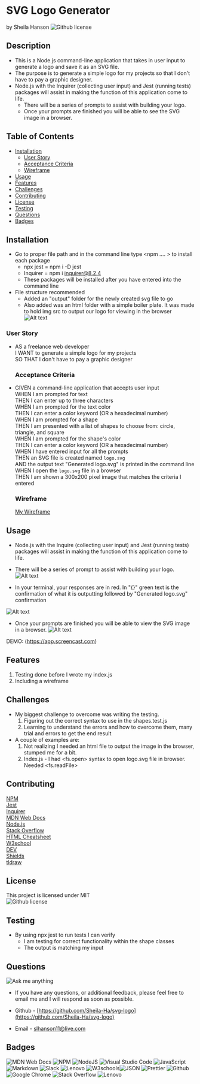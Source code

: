# SVG Logo Generator <!-- omit from toc -->
by Sheila Hanson ![Github license](https://img.shields.io/badge/license-MIT-blue.svg)

## Description <!-- omit from toc -->
- This is a Node.js command-line application that takes in user input to generate a logo and save it as an SVG file.  
- The purpose is to generate a simple logo for my projects so that I don't have to pay a graphic designer.  
- Node.js with the Inquirer (collecting user input) and Jest (running tests) packages will assist in making the function of this application come to life.  
  - There will be a series of prompts to assist with building your logo.  
  - Once your prompts are finished you will be able to see the SVG image in a browser.

## Table of Contents <!-- omit from toc -->
  
- [Installation](#installation)
  - [User Story](#user-story)
  - [Acceptance Criteria](#acceptance-criteria)
  - [Wireframe](#wireframe)
- [Usage](#usage)
- [Features](#features)
- [Challenges](#challenges)
- [Contributing](#contributing)
- [License](#license)
- [Testing](#testing)
- [Questions](#questions)
- [Badges](#badges)
    

## Installation
  - Go to proper file path and in the command line type <npm …. > to install each package  
    - npx jest = npm i -D jest  
    - Inquirer = npm i inquirer@8.2.4  
    * These packages will be installed after you have entered <node index.js> into the command line  
  - File structure recommended  
    * Added an "output" folder for the newly created svg file to go  
    * Also added was an html folder with a simple boiler plate. It was made to hold img src to output our logo for viewing in the browser
    ![Alt text](lib/img/structure.png)
  
  ### User Story
* AS a freelance web developer  
I WANT to generate a simple logo for my projects  
SO THAT I don't have to pay a graphic designer  

    
  
  ### Acceptance Criteria
* GIVEN a command-line application that accepts user input  
WHEN I am prompted for text  
THEN I can enter up to three characters  
WHEN I am prompted for the text color  
THEN I can enter a color keyword (OR a hexadecimal number)  
WHEN I am prompted for a shape  
THEN I am presented with a list of shapes to choose from: circle, triangle, and square  
WHEN I am prompted for the shape's color  
THEN I can enter a color keyword (OR a hexadecimal number)  
WHEN I have entered input for all the prompts  
THEN an SVG file is created named `logo.svg`  
AND the output text "Generated logo.svg" is printed in the command line  
WHEN I open the `logo.svg` file in a browser  
THEN I am shown a 300x200 pixel image that matches the criteria I entered  


    
  
  ### Wireframe
  [My Wireframe](https://www.tldraw.com/s/v2_c_lU8V-UQa763Mdz6pzD1n1?viewport=-1141,-63,3062,1380&page=page:page)
      
## Usage 
  - Node.js with the Inquire (collecting user input) and Jest (running tests) packages will assist in making the function of this application come to life.  
  
  - There will be a series of prompt to assist with building your logo.
  ![Alt text](<lib/img/1st prompt.png>)
  - In your terminal, your responses are in red. In "{}" green text is the confirmation of what it is outputting followed by "Generated logo.svg" confirmation

  ![Alt text](<lib/img/2nd end resultpng.png>)
  - Once your prompts are finished you will be able to view the SVG image in a browser.
  ![Alt text](<lib/img/generated img.png>)
   

  DEMO: (https://app.screencast.com)

## Features
1. Testing done before I wrote my index.js    
2. Including a wireframe

## Challenges
- My biggest challenge to overcome was writing the testing.  
  1. Figuring out the correct syntax to use in the shapes.test.js  
  2. Learning to understand the errors and how to overcome them, many trial and errors to get the end result  
- A couple of examples are:  
	1. Not realizing I needed an html file to output the image in the browser, stumped me for a bit.  
  2. Index.js - I had <fs.open> syntax to open logo.svg file in browser. Needed <fs.readFile>  

## Contributing
[NPM](https://www.npmjs.com/package/inquirer/v/8.2.4?activeTab=readme#installation)  
[Jest](https://jestjs.io/)  
[Inquirer](https://www.npmjs.com/package/inquirer/v/8.2.4)  
[MDN Web Docs](https://developer.mozilla.org/en-US/docs/Web)  
[Node.js](https://nodejs.org/docs/latest/api/)  
[Stack Overflow](https://stackoverflow.com/?newreg=67d94556b887449fa2885dadf54a5439)  
[HTML Cheatsheet](https://htmlcheatsheet.com/js/)  
[W3school](https://www.w3schools.com/)  
[DEV](https://dev.to/envoy_/150-badges-for-github-pnk#contact)  
[Shields](https://shields.io/)  
[tldraw](https://www.tldraw.com/)  

## License 
This project is licensed under MIT  
![Github license](https://img.shields.io/badge/license-MIT-blue.svg)


## Testing   
- By using npx jest to run tests I can verify
  * I am testing for correct functionality within the shape classes  
  * The output is matching my input

    

## Questions
![Ask me anything](https://img.shields.io/badge/Ask%20me-anything-1abc9c.svg)  
* If you have any questions, or additional feedback, please feel free to email me and I will respond as soon as possible.
    
* Github -
[https://github.com/Sheila-Ha/svg-logo](https://github.com/Sheila-Ha/svg-logo)

* Email -
slhanson11@live.com

## Badges
![MDN Web Docs](https://img.shields.io/badge/MDN_Web_Docs-black?style=for-the-badge&logo=mdnwebdocs&logoColor=white)  ![NPM](https://img.shields.io/badge/NPM-%23CB3837.svg?style=for-the-badge&logo=npm&logoColor=white)
![NodeJS](https://img.shields.io/badge/node.js-6DA55F?style=for-the-badge&logo=node.js&logoColor=white)  ![Visual Studio Code](https://img.shields.io/badge/Visual%20Studio%20Code-0078d7.svg?style=for-the-badge&logo=visual-studio-code&logoColor=white)
![JavaScript](https://img.shields.io/badge/javascript-%23323330.svg?style=for-the-badge&logo=javascript&logoColor=%23F7DF1E)  ![Markdown](https://img.shields.io/badge/markdown-%23000000.svg?style=for-the-badge&logo=markdown&logoColor=white)
![Slack](https://img.shields.io/badge/Slack-4A154B?style=for-the-badge&logo=slack&logoColor=white)  ![Lenovo](https://img.shields.io/badge/lenovo-E2231A?style=for-the-badge&logo=lenovo&logoColor=white)
![W3schools](https://img.shields.io/badge/W3Schools-04AA6D?style=for-the-badge&logo=W3Schools&logoColor=white)![JSON](https://img.shields.io/badge/json-5E5C5C?style=for-the-badge&logo=json&logoColor=red)  ![Prettier](https://img.shields.io/badge/prettier-1A2C34?style=for-the-badge&logo=prettier&logoColor=F7BA3E)
![Github](https://img.shields.io/badge/GitHub-100000?style=for-the-badge&logo=github&logoColor=white)  ![Google Chrome](https://img.shields.io/badge/Google_chrome-4285F4?style=for-the-badge&logo=Google-chrome&logoColor=white)
![Stack Overflow](https://img.shields.io/badge/Stack_Overflow-FE7A16?style=for-the-badge&logo=stack-overflow&logoColor=white)  ![Lenovo](https://img.shields.io/badge/lenovo%20laptop-E2231A?style=for-the-badge&logo=lenovo&logoColor=white)  


